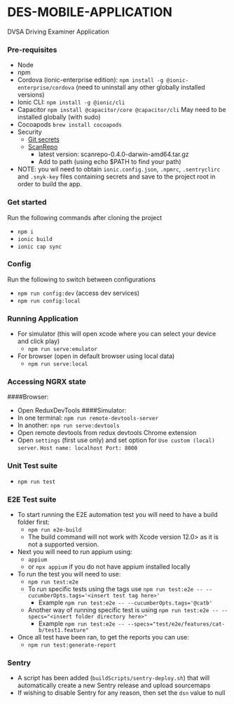 # DES-MOBILE-APPLICATION
DVSA Driving Examiner Application

### Pre-requisites

- Node
- npm
- Cordova (ionic-enterprise edition): `npm install -g @ionic-enterprise/cordova` (need to uninstall any other globally installed versions)
- Ionic CLI: `npm install -g @ionic/cli`
- Capacitor `npm install @capacitor/core @capacitor/cli` May need to be installed globally (with sudo)
- Cocoapods `brew install cocoapods`
- Security
  - [Git secrets](https://github.com/awslabs/git-secrets)
  - [ScanRepo](https://github.com/UKHomeOffice/repo-security-scanner)
    - latest version: scanrepo-0.4.0-darwin-amd64.tar.gz
    - Add to path (using echo $PATH to find your path)
- NOTE: you wil need to obtain `ionic.config.json`, `.npmrc`, `.sentryclirc` and `.snyk-key` files containing secrets and save to the project root in order to build the app.

### Get started

Run the following commands after cloning the project
- `npm i`
- `ionic build`
- `ionic cap sync`

### Config

Run the following to switch between configurations
- `npm run config:dev` (access dev services)
- `npm run config:local`

### Running Application

- For simulator (this will open xcode where you can select your device and click play)
  - `npm run serve:emulator`
- For browser (open in default browser using local data)
  - `npm run serve:local`

### Accessing NGRX state

####Browser: 
- Open ReduxDevTools
####Simulator: 
- In one terminal: `npm run remote-devtools-server`
- In another: `npm run serve:devtools`
- Open remote devtools from redux devtools Chrome extension
- Open `settings` (first use only) and set option for `Use custom (local) server`. `Host name: localhost Port: 8000`

### Unit Test suite

- `npm run test`

### E2E Test suite

- To start running the E2E automation test you will need to have a build folder first:
  - `npm run e2e-build`
  - The build command will not work with Xcode version 12.0> as it is not a supported version.
- Next you will need to run appium using:
  - `appium`
  - or `npx appium` if you do not have appium installed locally
- To run the test you will need to use:
  - `npm run test:e2e`
  - To run specific tests using the tags use `npm run test:e2e -- --cucumberOpts.tags='<insert test tag here>'`
    - Example `npm run test:e2e -- --cucumberOpts.tags='@catb'`
  - Another way of running specific test is using `npm run test:e2e -- --specs="<insert folder directory here>"`
    - Example `npm run test:e2e -- --specs="test/e2e/features/cat-b/test1.feature" `
- Once all test have been ran, to get the reports you can use:
  - `npm run test:generate-report`  

### Sentry

- A script has been added (`buildScripts/sentry-deploy.sh`) that will automatically create a new Sentry release and upload sourcemaps
- If wishing to disable Sentry for any reason, then set the `dsn` value to null
